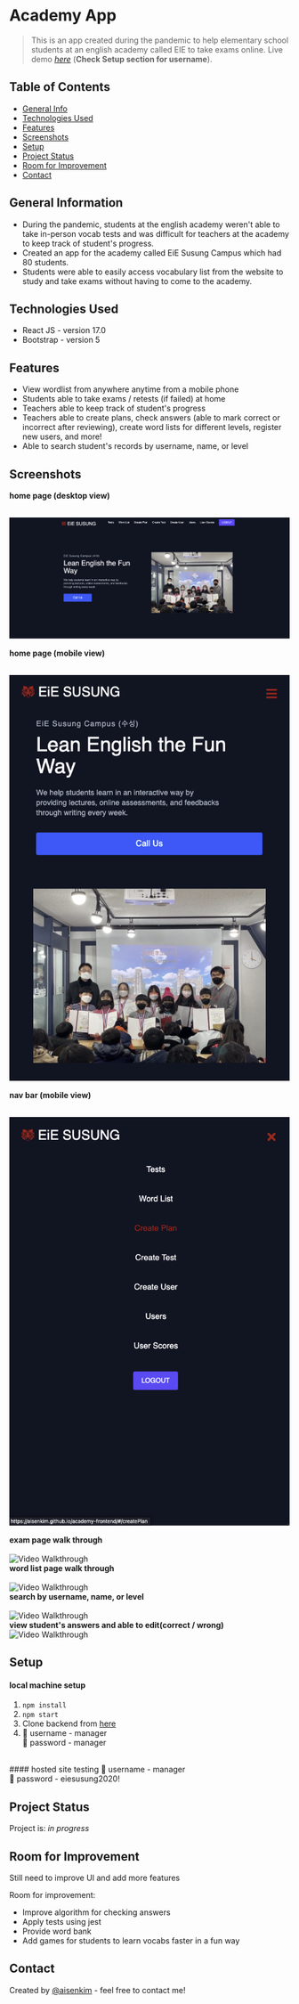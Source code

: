 # Academy App 
> This is an app created during the pandemic to help elementary school students at an english academy called EIE to take exams online.
> Live demo [_here_](https://aisenkim.github.io/academy-frontend/#/) (**Check Setup section for username**). <!-- If you have the project hosted somewhere, include the link here. -->

## Table of Contents
* [General Info](#general-information)
* [Technologies Used](#technologies-used)
* [Features](#features)
* [Screenshots](#screenshots)
* [Setup](#setup)
* [Project Status](#project-status)
* [Room for Improvement](#room-for-improvement)
* [Contact](#contact)
<!-- * [License](#license) -->


## General Information
- During the pandemic, students at the english academy weren't able to take in-person vocab tests and was difficult for teachers at the academy to keep track of student's progress. 
- Created an app for the academy called EiE Susung Campus which had 80 students.
- Students were able to easily access vocabulary list from the website to study and take exams without having to come to the academy.



## Technologies Used
- React JS - version 17.0
- Bootstrap - version 5 


## Features
- View wordlist from anywhere anytime from a mobile phone 
- Students able to take exams / retests (if failed) at home 
- Teachers able to keep track of student's progress 
- Teachers able to create plans, check answers (able to mark correct or incorrect after reviewing), create word lists for different levels, register new users, and more!
- Able to search student's records by username, name, or level


## Screenshots
<figcaption><b>home page (desktop view)</b></figcaption></br>

![Example screenshot](./public/readme_screenshots/sc_1.png)

<figcaption><b>home page (mobile view)</b></figcaption></br>

![Example screenshot](./public/readme_screenshots/sc_2.png)

<figcaption><b>nav bar (mobile view)</b></figcaption></br>

![Example screenshot](./public/readme_screenshots/sc_3.png)
<figcaption><b>exam page walk through</b></figcaption></br>
<img src='http://g.recordit.co/J45oGi5fXy.gif' title='Video Walkthrough' width='' alt='Video Walkthrough' />
<figcaption><b>word list page walk through</b></figcaption></br>
<img src='http://g.recordit.co/IgX3OxiHlh.gif' title='Video Walkthrough' width='' alt='Video Walkthrough' />
<figcaption><b>search by username, name, or level</b></figcaption></br>
<img src='http://g.recordit.co/f6mCefdoez.gif' title='Video Walkthrough' width='' alt='Video Walkthrough' />
<figcaption><b>view student's answers and able to edit(correct / wrong)</b></figcaption>
<img src='http://g.recordit.co/jtcePmHtF2.gif' title='Video Walkthrough' width='' alt='Video Walkthrough'/>

## Setup
#### local machine setup
1. `npm install`
2. `npm start`
3. Clone backend from [here](https://github.com/aisenkim/academy-refactor)
4. 🔑 username - manager </br> 🔑 password - manager
</br>
#### hosted site testing
🔑 username - manager </br>
🔑 password - eiesusung2020!


[comment]: <> (## Usage)

[comment]: <> (How does one go about using it?)

[comment]: <> (Provide various use cases and code examples here.)

[comment]: <> (`write-your-code-here`)


## Project Status
Project is: _in progress_  


## Room for Improvement
Still need to improve UI and add more features

Room for improvement:
- Improve algorithm for checking answers
- Apply tests using jest
- Provide word bank 
- Add games for students to learn vocabs faster in a fun way


## Contact
Created by [@aisenkim](https://www.linkedin.com/in/aisenkim/) - feel free to contact me!


<!-- Optional -->
<!-- ## License -->
<!-- This project is open source and available under the [... License](). -->

<!-- You don't have to include all sections - just the one's relevant to your project -->
